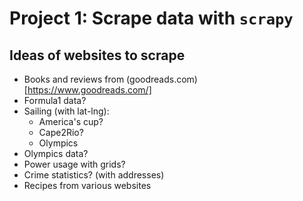 # Project 1: Scrape data with `scrapy`

## Ideas of websites to scrape

- Books and reviews from (goodreads.com)[https://www.goodreads.com/]
- Formula1 data?
- Sailing (with lat-lng):
    - America's cup?
    - Cape2Rio?
    - Olympics
- Olympics data?
- Power usage with grids?
- Crime statistics? (with addresses)
- Recipes from various websites
